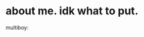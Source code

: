 # about me. idk what to put.

multiboy:
 <iframe src="multiboy.dorkersafaa.repl.co" title="multiboy></iframe> 
